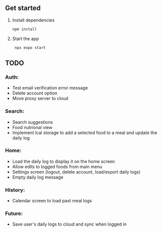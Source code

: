 ## Get started

1. Install dependencies

   ```bash
   npm install
   ```

2. Start the app

   ```bash
    npx expo start
   ```


## TODO
### Auth:
- Test email verification error message
- Delete account option
- Move proxy server to cloud

### Search:
- Search suggestions
- Food nutrional view
- Implement lcal storage to add a selected food to a meal and update the daily log

### Home:
- Load the daily log to display it on the home screen
- Allow edits to logged foods from main menu
- Settings screen (logout, delete account, load/export daily logs)
- Empty daily log message

### History:
- Calendar screen to load past meal logs

### Future:
- Save user's daily logs to cloud and sync when logged in

